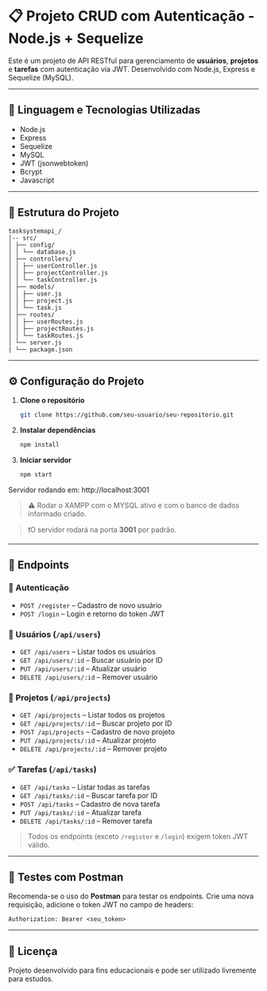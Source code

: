 # 📋 Projeto CRUD com Autenticação - Node.js + Sequelize

Este é um projeto de API RESTful para gerenciamento de **usuários**, **projetos** e **tarefas** com autenticação via JWT. Desenvolvido com Node.js, Express e Sequelize (MySQL).

---

## 🔧 Linguagem e Tecnologias Utilizadas

- Node.js
- Express
- Sequelize
- MySQL
- JWT (jsonwebtoken)
- Bcrypt
- Javascript

---

## 📁 Estrutura do Projeto

```
tasksystemapi_/ 
│-- src/ 
│ ├── config/ 
│ │ └── database.js 
│ ├── controllers/ 
│ │ ├── userController.js 
│ │ ├── projectController.js 
│ │ └── taskController.js 
│ ├── models/ 
│ │ ├── user.js 
│ │ ├── project.js 
│ │ └── task.js 
│ ├── routes/ 
│ │ ├── userRoutes.js 
│ │ ├── projectRoutes.js 
│ │ └── taskRoutes.js 
│ └── server.js
| └── package.json
```
---

## ⚙️ Configuração do Projeto

1. **Clone o repositório**  
   ```bash
   git clone https://github.com/seu-usuario/seu-repositorio.git
   ```

2. **Instalar dependências**  
   ```bash
   npm install
   ```

3. **Iniciar servidor**  
   ```bash
   npm start
   ```
Servidor rodando em: http://localhost:3001

> ⚠️ Rodar o XAMPP com o MYSQL ativo e com o banco de dados informado criado. 

> ❗O servidor rodará na porta **3001** por padrão.

---

## 📌 Endpoints

### 🔑 Autenticação
- `POST /register` – Cadastro de novo usuário
- `POST /login` – Login e retorno do token JWT

### 👤 Usuários (`/api/users`)
- `GET /api/users` – Listar todos os usuários
- `GET /api/users/:id` – Buscar usuário por ID
- `PUT /api/users/:id` – Atualizar usuário
- `DELETE /api/users/:id` – Remover usuário

### 📁 Projetos (`/api/projects`)
- `GET /api/projects` – Listar todos os projetos
- `GET /api/projects/:id` – Buscar projeto por ID
- `POST /api/projects` – Cadastro de novo projeto
- `PUT /api/projects/:id` – Atualizar projeto
- `DELETE /api/projects/:id` – Remover projeto

### ✅ Tarefas (`/api/tasks`)
- `GET /api/tasks` – Listar todas as tarefas
- `GET /api/tasks/:id` – Buscar tarefa por ID
- `POST /api/tasks` – Cadastro de nova tarefa
- `PUT /api/tasks/:id` – Atualizar tarefa
- `DELETE /api/tasks/:id` – Remover tarefa

> Todos os endpoints (exceto `/register` e `/login`) exigem token JWT válido.

---

## 🧪 Testes com Postman

Recomenda-se o uso do **Postman** para testar os endpoints. Crie uma nova requisição, adicione o token JWT no campo de headers:

```
Authorization: Bearer <seu_token>
```

---

## 📝 Licença

Projeto desenvolvido para fins educacionais e pode ser utilizado livremente para estudos.

